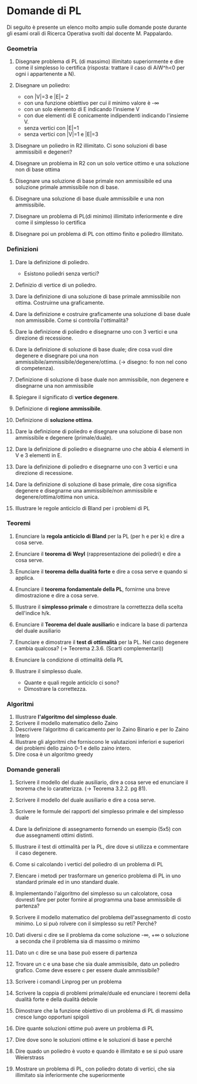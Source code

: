 # Domande di PL
Di seguito è presente un elenco molto ampio sulle domande poste durante gli esami orali di Ricerca Operativa svolti dal docente M. Pappalardo.

### Geometria
1. Disegnare problema di PL (di massimo) illimitato superiormente e dire come il simplesso lo certifica (risposta: trattare il caso di AiW^h<0 per ogni i appartenente a N).
   
2. Disegnare un poliedro:
	- con |V|=3 e |E|= 2
	- con una funzione obiettivo per cui il minimo valore è -∞
    - con un solo elemento di E indicando l’insieme V
    - con due elementi di E conicamente indipendenti indicando l'insieme V.
    - senza vertici con |E|=1
    - senza vertici con |V|=1 e |E|=3
  
3. Disegnare un poliedro in R2 illimitato. Ci sono soluzioni di base ammissibili e degeneri?
4. Disegnare un problema in R2 con un solo vertice ottimo e una soluzione non di base ottima
5. Disegnare una soluzione di base primale non ammissibile ed una soluzione primale ammissibile non di base.
   
6.  Disegnare una soluzione di base duale ammissibile e una non ammissibile.  
    
7.  Disegnare un problema di PL(di minimo) illimitato inferiormente e dire come il simplesso lo certifica

8.  Disegnare poi un problema di PL con ottimo finito e poliedro illimitato.


### Definizioni
1. Dare la definizione di poliedro.
   - Esistono poliedri senza vertici?

2. Definizio di vertice di un poliedro.

3. Dare la definizione di una soluzione di base primale ammissibile non ottima. Costruirne una graficamente.

4. Dare la definizione e costruire graficamente una soluzione di base duale non ammissibile. Come si controlla l'ottimalità?

5. Dare la definizione di poliedro e disegnarne uno con 3 vertici e una direzione di recessione.
   
6. Dare la definizione di soluzione di base duale; dire cosa vuol dire degenere e disegnare poi una non ammissibile/ammissibile/degenere/ottima. (-> disegno: fo non nel cono di competenza).

7. Definizione di soluzione di base duale non ammissibile, non degenere e disegnarne una non ammissibile

8.  Spiegare il significato di **vertice degenere**.

9.  Definizione di **regione ammissibile**.
    
10. Definizione di **soluzione ottima**.

11. Dare la definizione di poliedro e disegnare una soluzione di base non ammissibile e degenere (primale/duale).

12. Dare la definizione di poliedro e disegnarne uno che abbia 4 elementi in V e 3 elementi in E.

13. Dare la definizione di poliedro e disegnarne uno con 3 vertici e una direzione di recessione.

14. Dare la definizione di soluzione di base primale, dire cosa significa degenere e disegnarne una ammissibile/non ammissibile e degenere/ottima/ottima non unica.

1. Illustrare le regole anticiclo di Bland per i problemi di PL


### Teoremi
1. Enunciare la **regola anticiclo di Bland** per la PL (per h e per k) e dire a cosa serve.
1. Enunciare il **teorema di Weyl** (rappresentazione dei poliedri) e dire a cosa serve.
2. Enunciare il **teorema della dualità forte** e dire a cosa serve e quando si applica.
3. Enunciare il **teorema fondamentale della PL**, fornirne una breve dimostrazione e dire a cosa serve.

4. Illustrare il **simplesso primale** e dimostrare la correttezza della scelta dell'indice h/k.
   
5.  Enunciare il **Teorema del duale ausiliari**o e indicare la base di partenza del duale ausiliario

6. Enunciare e dimostrare il **test di ottimalità** per la PL. Nel caso degenere cambia qualcosa? (-> Teorema 2.3.6. (Scarti complementari))

7. Enunciare la condizione di ottimalità della PL
   
8.  Illustrare il simplesso duale. 
	- Quante e quali regole anticiclo ci sono?
	- Dimostrare la correttezza.

### Algoritmi
1. Illustrare **l'algoritmo del simplesso duale**.
28. Scrivere il modello matematico dello Zaino
29. Descrivere l’algoritmo di caricamento per lo Zaino Binario e per lo Zaino Intero
30. Illustrare gli algoritmi che forniscono le valutazioni inferiori e superiori dei problemi dello zaino 0-1 e dello zaino intero.
27. Dire cosa è un algoritmo greedy

###  Domande generali

1. Scrivere il modello del duale ausiliario, dire a cosa serve ed enunciare il teorema che lo caratterizza. (-> Teorema 3.2.2. pg 81).

1. Scrivere il modello del duale ausiliario e dire a cosa serve.

1. Scrivere le formule dei rapporti del simplesso primale e del simplesso duale

1. Dare la definizione di assegnamento fornendo un esempio (5x5) con due assegnamenti ottimi distinti.

1. Illustrare il test di ottimalità per la PL, dire dove si utilizza e commentare il caso degenere.


2. Come si calcolando i vertici del poliedro di un problema di PL

3. Elencare i metodi per trasformare un generico problema di PL in uno standard primale ed in uno standard duale.

4. Implementando l'algoritmo del simplesso su un calcolatore, cosa dovresti fare per poter fornire al programma una base ammissibile di partenza?


5.  Scrivere il modello matematico del problema dell'assegnamento di costo minimo. Lo si può rolvere con il simplesso su reti? Perché?
    
6.  Dati diversi c dire se il problema da come soluzione -∞, +∞ o soluzione a seconda che il problema sia di massimo o minimo
   
7.  Dato un c dire se una base può essere di partenza
   
8.  Trovare un c e una base che sia duale ammissibile, dato un poliedro grafico. Come deve essere c per essere duale ammissibile?

9.  Scrivere i comandi Linprog per un problema
10. Scrivere la coppia di problemi primale/duale ed enunciare i teoremi della dualità forte e della dualità debole
11. Dimostrare che la funzione obiettivo di un problema di PL di massimo cresce lungo opportuni spigoli
12. Dire quante soluzioni ottime può avere un problema di PL
13. Dire dove sono le soluzioni ottime e le soluzioni di base e perché
14. Dire quado un poliedro è vuoto e quando è illimitato e se si può usare Weierstrass

15. Mostrare un problema di PL, con poliedro dotato di vertici, che sia illimitato sia inferiormente che superiormente





